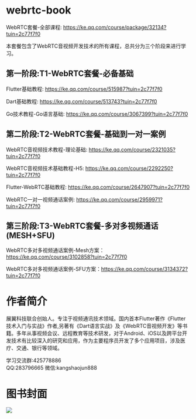 # webrtc-book

WebRTC套餐-全部课程: https://ke.qq.com/course/package/32134?tuin=2c77f7f0

本套餐包含了WebRTC音视频开发技术的所有课程，总共分为三个阶段来进行学习。

## 第一阶段:T1-WebRTC套餐-必备基础

Flutter基础教程:   https://ke.qq.com/course/515987?tuin=2c77f7f0

Dart基础教程:   https://ke.qq.com/course/513743?tuin=2c77f7f0

Go技术教程-Go语言基础:  https://ke.qq.com/course/3067399?tuin=2c77f7f0


## 第二阶段:T2-WebRTC套餐-基础到一对一案例

WebRTC音视频技术教程-理论基础: https://ke.qq.com/course/2321035?tuin=2c77f7f0

WebRTC音视频技术基础教程-H5: https://ke.qq.com/course/2292250?tuin=2c77f7f0

Flutter-WebRTC基础教程: https://ke.qq.com/course/2647907?tuin=2c77f7f0

WebRTC一对一视频通话案例: https://ke.qq.com/course/2959971?tuin=2c77f7f0


## 第三阶段:T3-WebRTC套餐-多对多视频通话(MESH+SFU)

WebRTC多对多视频通话案例-Mesh方案：https://ke.qq.com/course/3102858?tuin=2c77f7f0

WebRTC多对多视频通话案例-SFU方案：https://ke.qq.com/course/3134372?tuin=2c77f7f0


# 作者简介
展翼科技联合创始人。专注于视频通讯技术领域。国内首本Flutter著作《Flutter技术入门与实战》作者,另著有《Dart语言实战》及《WebRTC音视频开发》等书籍。多年从事视频会议、远程教育等技术研发，对于Android、iOS以及跨平台开发技术有比较深入的研究和应用，作为主要程序员开发了多个应用项目，涉及医疗、交通、银行等领域。

学习交流群:425778886  
QQ:283796665
微信:kangshaojun888

# 图书封面
<img src="https://raw.githubusercontent.com/kangshaojun/webrtc-book/master/screenshots/book_v1.png"/>



